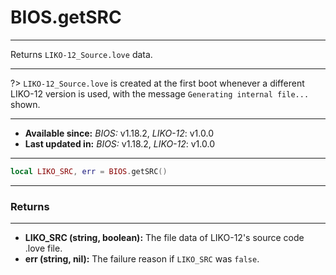 # BIOS.getSRC
---

Returns `LIKO-12_Source.love` data.

---

?> `LIKO-12_Source.love` is created at the first boot whenever a different LIKO-12 version is used, with the message `Generating internal file...` shown.

---

* **Available since:** _BIOS:_ v1.18.2, _LIKO-12_: v1.0.0
* **Last updated in:** _BIOS:_ v1.18.2, _LIKO-12_: v1.0.0

---

```lua
local LIKO_SRC, err = BIOS.getSRC()
```

---
### Returns
---

* **LIKO_SRC (string, boolean):** The file data of LIKO-12's source code .love file.
* **err (string, nil):** The failure reason if `LIKO_SRC` was `false`.

